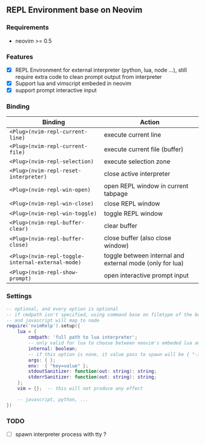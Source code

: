## REPL Environment base on Neovim

### Requirements

+ neovim >= 0.5

### Features

- [X] REPL Environment for external interpreter (python, lua, node ...), still require extra code to clean prompt output from interpreter
- [X] Support lua and vimscript embeded in neovim
- [X] support prompt interactive input

### Binding

|Binding | Action |
|---|---|
| `<Plug>(nvim-repl-current-line)` | execute current line          |
| `<Plug>(nvim-repl-current-file)` | execute current file (buffer) |
| `<Plug>(nvim-repl-selection)`    | execute selection zone        |
| `<Plug>(nvim-repl-reset-interpreter)` | close active interpreter |
| `<Plug>(nvim-repl-win-open)`      | open REPL window in current tabpage |
| `<Plug>(nvim-repl-win-close)`     | close REPL window |
| `<Plug>(nvim-repl-win-toggle)`    | toggle REPL window |
| `<Plug>(nvim-repl-buffer-clear)`    | clear buffer |
| `<Plug>(nvim-repl-buffer-close)`    | close buffer (also close window) |
| `<Plug>(nvim-repl-toggle-internal-external-mode)`    | toggle between internal and external mode (only for lua) |
| `<Plug>(nvim-repl-show-prompt)`    | open interactive prompt input |

### Settings

```lua
-- optional, and every option is optional
-- if cmdpath isn't specified, using command base on filetype of the buffer
-- and javascript will map to node
require('nvimRelp').setup({
    lua = {
        cmdpath: 'full path to lua interpreter';
        -- only valid for lua to choose between neovim's embeded lua and external command line
        internal: boolean;
        -- if this option is none, it value pass to spawn will be { "-i" }
        args: { };
        env:  { "key=value" };
        stdoutSanitizer: function(out: string): string;
        stderrSanitizer: function(out: string): string;
    };
    vim = {};  -- this will not produce any effect

    -- javascript, python, ...
})
```

### TODO

- [ ] spawn interpreter process with tty ?

